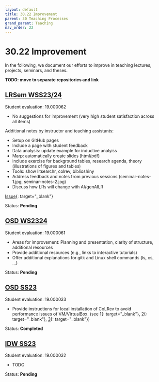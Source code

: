 ```yaml
---
layout: default
title: 30.22 Improvement
parent: 30 Teaching Processes
grand_parent: Teaching
nav_order: 22
---
```


# 30.22 Improvement

In the following, we document our efforts to improve in teaching lectures, projects, seminars, and theses.

**TODO: move to separate repositories and link**

## [LRSem WSS23/24](../34_seminars/34.02.lrsem-ws23-24.html)

Student evaluation: 19.000062

- No suggestions for improvement (very high student satisfaction across all items)

Additional notes by instructor and teaching assistants:

- Setup on GitHub pages
- Include a page with student feedback
- Data analysis: update example for inductive analyiss
- Marp: automatically create slides (html/pdf)
- Include exercise for background tables, research agenda, theory (illustrations of figures and tables)
- Tools: show litsearchr, colrev, biblioshiny
- Address feedback and notes from previous sessions (seminar-notes-1.jpg, seminar-notes-2.jpg)
- Discuss how LRs will change with AI/genAILR

[Issue](https://github.com/digital-work-lab/literature-review-seminar/issues/1){: target="_blank"} 

Status: **Pending**

## [OSD WS2324](../33_projects/33.02.osd-ws23-24.html)

Student evaluation: 19.000061

- Areas for improvement: Planning and presentation, clarity of structure, additional resources
- Provide additional resources (e.g., links to interactive tutorials)
- Offer additional explanations for gitk and Linux shell commands (ls, cs, ...)

Status: **Pending**

## [OSD SS23](../33_projects/33.01.osd-ss23.html)

Student evaluation: 19.000033

- Provide instructions for local installation of CoLRev to avoid performance issues of VM/VirtualBox. (see [1](https://github.com/CoLRev-Environment/colrev/pull/302){: target="_blank"}, [2](https://github.com/CoLRev-Environment/colrev/pull/303){: target="_blank"}, [3](https://github.com/CoLRev-Environment/colrev/pull/253){: target="_blank"})

Status: **Completed**

## [IDW SS23](../32_lectures/32.01.idw-ss23.html)

Student evaluation: 19.000032

- TODO

Status: **Pending**
